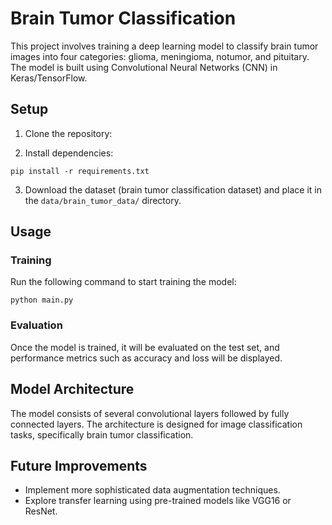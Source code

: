 # Brain Tumor Classification

This project involves training a deep learning model to classify brain tumor images into four categories: glioma, meningioma, notumor, and pituitary. The model is built using Convolutional Neural Networks (CNN) in Keras/TensorFlow.

## Setup

1. Clone the repository:



2. Install dependencies:
```
pip install -r requirements.txt

```

3. Download the dataset (brain tumor classification dataset) and place it in the `data/brain_tumor_data/` directory.

## Usage

### Training
Run the following command to start training the model:
```
python main.py

```


### Evaluation
Once the model is trained, it will be evaluated on the test set, and performance metrics such as accuracy and loss will be displayed.

## Model Architecture

The model consists of several convolutional layers followed by fully connected layers. The architecture is designed for image classification tasks, specifically brain tumor classification.

## Future Improvements

- Implement more sophisticated data augmentation techniques.
- Explore transfer learning using pre-trained models like VGG16 or ResNet.
